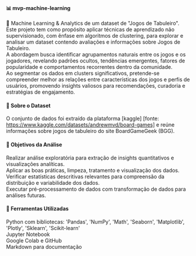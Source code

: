 #### 📊 mvp-machine-learning
🎲 Machine Learning & Analytics de um dataset de "Jogos de Tabuleiro".  
Este projeto tem como propósito aplicar técnicas de aprendizado não supervisionado, com ênfase em algoritmos de clustering, para explorar e analisar um dataset contendo avaliações e informações sobre Jogos de Tabuleiro.  
A abordagem busca identificar agrupamentos naturais entre os jogos e os jogadores, revelando padrões ocultos, tendências emergentes, fatores de popularidade e comportamentos recorrentes dentro da comunidade.  
Ao segmentar os dados em clusters significativos, pretende-se compreender melhor as relações entre características dos jogos e perfis de usuários, promovendo insights valiosos para recomendações, curadoria e estratégias de engajamento.

#### 🧩 Sobre o Dataset  
O conjunto de dados foi extraído da plataforma [kaggle] [fonte: https://www.kaggle.com/datasets/andrewmvd/board-games] e reúne informações sobre jogos de tabuleiro do site BoardGameGeek (BGG).  

#### 📌 Objetivos da Análise  
Realizar análise exploratória para extração de insights quantitativos e visualizações analíticas.  
Aplicar as boas práticas, limpeza, tratamento e visualização dos dados.  
Verificar estatísticas descritivas relevantes para compreensão da distribuição e variabilidade dos dados.  
Executar pré-processamento de dados com transformação de dados para análises futuras.   

#### 💼 Ferramentas Utilizadas  
Python com bibliotecas: 'Pandas', 'NumPy', 'Math', 'Seaborn', 'Matplotlib', 'Plotly', 'Sklearn', 'Scikit-learn'  
Jupyter Notebook  
Google Colab e GitHub  
Markdown para documentação  
